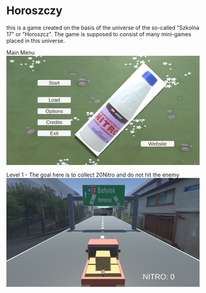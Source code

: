 # Horoszczy
this is a game created on the basis of the universe of the so-called "Szkolna 17" or "Horoszcz". The game is supposed to consist of many mini-games placed in this universe.

Main Menu
![](https://github.com/jeti20/Horoszczy/blob/main/pictures/png2.PNG)

Level 1  - The goal here is to collect 20Nitro and do not hit the enemy
![](https://github.com/jeti20/Horoszczy/blob/main/pictures/png3.PNG)
